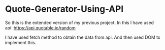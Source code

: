 # Quote-Generator-Using-API

So this is the extended version of my previous project.
In this I have used api :https://api.quotable.io/random

I have used fetch method to obtain the data from api. And then used DOM to implement this.
